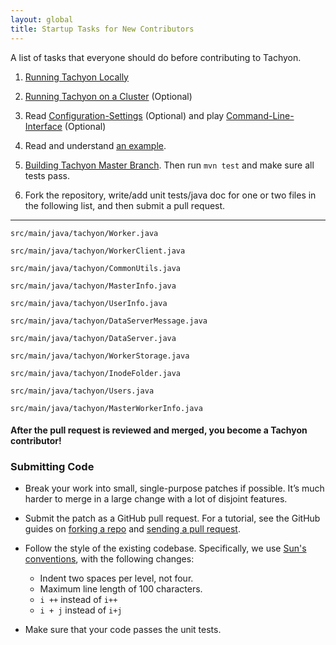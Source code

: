 ```yaml
---
layout: global
title: Startup Tasks for New Contributors
---
```


A list of tasks that everyone should do before contributing to Tachyon.

1.  [Running Tachyon Locally](Running-Tachyon-Locally.html)

2.  [Running Tachyon on a Cluster](Running-Tachyon-on-a-Cluster.html)
    (Optional)

3.  Read
    [Configuration-Settings](Configuration-Settings.html)
    (Optional) and play
    [Command-Line-Interface](Command-Line-Interface.html)
    (Optional)

4.  Read and understand [an example](https://github.com/amplab/tachyon/blob/master/src/main/java/tachyon/examples/BasicOperations.java).

5.  [Building Tachyon Master Branch](Building-Tachyon-Master-Branch.html). Then
    run `mvn test` and make sure all tests pass.

6.  Fork the repository, write/add unit tests/java doc for one or two
    files in the following list, and then submit a pull request.

* * * * *

    src/main/java/tachyon/Worker.java

    src/main/java/tachyon/WorkerClient.java

    src/main/java/tachyon/CommonUtils.java

    src/main/java/tachyon/MasterInfo.java

    src/main/java/tachyon/UserInfo.java

    src/main/java/tachyon/DataServerMessage.java

    src/main/java/tachyon/DataServer.java

    src/main/java/tachyon/WorkerStorage.java

    src/main/java/tachyon/InodeFolder.java

    src/main/java/tachyon/Users.java

    src/main/java/tachyon/MasterWorkerInfo.java

#### After the pull request is reviewed and merged, you become a Tachyon contributor!

### Submitting Code

-   Break your work into small, single-purpose patches if possible. It’s
    much harder to merge in a large change with a lot of disjoint
    features.
-   Submit the patch as a GitHub pull request. For a tutorial, see the
    GitHub guides on [forking a repo](https://help.github.com/articles/fork-a-repo) and
    [sending a pull request](https://help.github.com/articles/using-pull-requests).
-   Follow the style of the existing codebase. Specifically, we use
    [Sun's conventions](http://www.oracle.com/technetwork/java/codeconv-138413.html),
    with the following changes:
    -   Indent two spaces per level, not four.
    -   Maximum line length of 100 characters.
    -   `i ++` instead of `i++`
    -   `i + j` instead of `i+j`

-   Make sure that your code passes the unit tests.